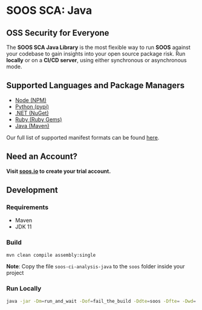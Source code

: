 # SOOS SCA: Java
## OSS Security for Everyone
The **SOOS SCA Java Library** is the most flexible way to run **SOOS** against your codebase to gain insights into your open source package risk. Run **locally** or on a **CI/CD
server**, using either synchronous or asynchronous mode.

## Supported Languages and Package Managers

*	[Node (NPM)](https://www.npmjs.com/)
*	[Python (pypi)](https://pypi.org/)
*	[.NET (NuGet)](https://www.nuget.org/)
*	[Ruby (Ruby Gems)](https://rubygems.org/)
*	[Java (Maven)](https://maven.apache.org/)

Our full list of supported manifest formats can be found [here](https://kb.soos.io/help/soos-languages-supported).

## Need an Account?
**Visit [soos.io](https://app.soos.io/register) to create your trial account.**

## Development
### Requirements
- Maven
- JDK 11

### Build
```bash
mvn clean compile assembly:single
```

**Note**: Copy the file `soos-ci-analysis-java` to the `soos` folder inside your project

### Run Locally
```bash
java -jar -Dm=run_and_wait -Dof=fail_the_build -Ddte=soos -Dfte= -Dwd=./ -Darmw=300 -Darpi=10 -Dburi=https://api.soos.io/api/ -Dscp=./ -Dpn="Java Test" soos/soos-sca.jar
```
